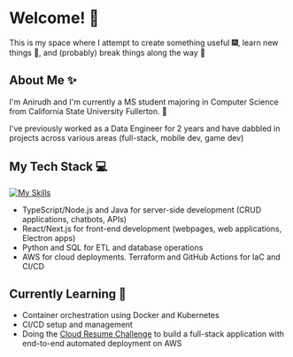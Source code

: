 # Welcome! 👋
This is my space where I attempt to create something useful 🎆, learn new things 🤔, and (probably) break things along the way 🔨

## About Me ✨
I'm Anirudh and I'm currently a MS student majoring in Computer Science from California State University Fullerton. 📖

I've previously worked as a Data Engineer for 2 years and have dabbled in projects across various areas (full-stack, mobile dev, game dev)

## My Tech Stack 💻
[![My Skills](https://skillicons.dev/icons?i=java,nodejs,js,ts,py,aws,docker,terraform)](https://skillicons.dev)

- TypeScript/Node.js and Java for server-side development (CRUD applications, chatbots, APIs)
- React/Next.js for front-end development (webpages, web applications, Electron apps)
- Python and SQL for ETL and database operations
- AWS for cloud deployments. Terraform and GitHub Actions for IaC and CI/CD

## Currently Learning 🌱
- Container orchestration using Docker and Kubernetes
- CI/CD setup and management
- Doing the [Cloud Resume Challenge](https://cloudresumechallenge.dev/docs/the-challenge/aws/) to build a full-stack application with end-to-end automated deployment on AWS
<!--
**anirudh-r5/anirudh-r5** is a ✨ _special_ ✨ repository because its `README.md` (this file) appears on your GitHub profile.

Here are some ideas to get you started:

- 🔭 I’m currently working on ...
- 🌱 I’m currently learning ...
- 👯 I’m looking to collaborate on ...
- 🤔 I’m looking for help with ...
- 💬 Ask me about ...
- 📫 How to reach me: ...
- 😄 Pronouns: ...
- ⚡ Fun fact: ...
-->
